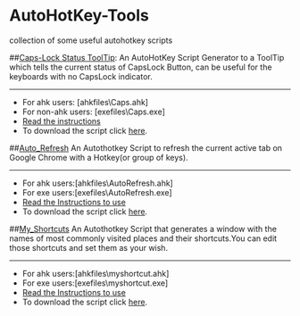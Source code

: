 # AutoHotKey-Tools
collection of some useful autohotkey scripts

##[Caps-Lock Status ToolTip](https://github.com/KamalAwasthi/AutoHotKey-Tools/tree/master/Caps-Lock-Status-Tooltip):
 An AutoHotKey Script Generator to a ToolTip which tells the current status of CapsLock Button, can be useful for the keyboards with no CapsLock indicator. <br> 
 * * *
 * For ahk users: [ahkfiles\Caps.ahk]
 * For non-ahk users: [exefiles\Caps.exe]
 * [Read the instructions](https://github.com/KamalAwasthi/AutoHotKey-Tools/blob/master/Caps-Lock-Status-Tooltip/ahk_file/ReadMe.pdf) 
 * To download the script click [here](https://github.com/KamalAwasthi/AutoHotKey-Tools/archive/master.zip).



##[Auto_Refresh](https://github.com/KamalAwasthi/AutoHotKey-Tools/tree/master/Auto_Refresh)
 An Autothotkey Script to refresh the current active tab on Google Chrome with a Hotkey(or group of keys).<br>
 
 * * *
 
* For ahk users:[ahkfiles\AutoRefresh.ahk]
* For exe users:[exefiles\AutoRefresh.exe]
* [Read the Instructions to use](https://github.com/KamalAwasthi/AutoHotKey-Tools/blob/master/Auto_Refresh/ahk%20files/ReadMe.pdf)
* To download the script click [here](https://github.com/KamalAwasthi/AutoHotKey-Tools/archive/master.zip).



##[My_Shortcuts](https://github.com/KamalAwasthi/AutoHotKey-Tools/tree/master/My-Shortcuts)
 An Autothotkey Script that generates a window with the names of most commonly visited places and their shortcuts.You can edit those shortcuts and set them as your wish.<br>
 
 * * *
 
* For ahk users:[ahkfiles\myshortcut.ahk]
* For exe users:[exefiles\myshortcut.exe]
* [Read the Instructions to use](https://github.com/KamalAwasthi/AutoHotKey-Tools/blob/master/My-Shortcuts/ahk%20Files/ReadMe.pdf)
* To download the script click [here](https://github.com/KamalAwasthi/AutoHotKey-Tools/archive/master.zip).
